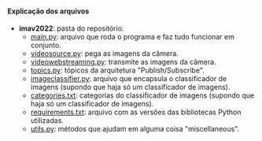 
#### Explicação dos arquivos
* **imav2022**: pasta do repositório.
  * [main.py](./main.py): arquivo que roda o programa e faz tudo funcionar em conjunto.
  * [videosource.py](./videosource.py): pega as imagens da câmera.
  * [videowebstreaming.py](./videowebstreaming.py): transmite as imagens da câmera.
  * [topics.py](./topics.py): tópicos da arquitetura "Publish/Subscribe".
  * [imageclassifier.py](./imageclassifier.py): arquivo que encapsula o classificador de imagens (supondo que haja só um classificador de imagens).
  * [categories.txt](./categories.txt): categorias do classificador de imagens (supondo que haja só um classificador de imagens).
  * [requirements.txt](./requirements.txt): arquivo com as versões das bibliotecas Python utilizadas.
  * [utils.py](./utils.py): métodos que ajudam em alguma coisa "miscellaneous".
